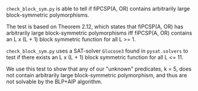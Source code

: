 `check_block_sym.py` is able to tell if fiPCSP(A, OR) contains arbitrarily large block-symmetric polymorphisms. 

The test is based on Theorem 2.12, which states that fiPCSP(A, OR) has arbitrarily large block-symmetric polymorphisms iff fiPCSP(A, OR) contains an L x (L + 1) block symmetric function for all L >= 1.

`check_block_sym.py` uses a SAT-solver `Glucose3` found in `pysat.solvers` to test if there exists an L x (L + 1) block symmetric function for all L <= 11.

We use this test to show that any of our "unknown" predicates, k = 5, does not contain arbitrarily large block-symmetric polymorphism,
and thus are not solvable by the BLP+AIP algorithm.
